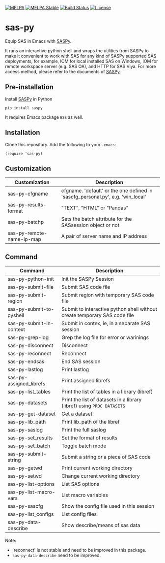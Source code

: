 [![MELPA](https://melpa.org/packages/sas-py-badge.svg)](https://melpa.org/#/sas-py)
[![MELPA Stable](https://stable.melpa.org/packages/sas-py-badge.svg)](https://stable.melpa.org/#/sas-py)
[![Build Status](https://github.com/ShuguangSun/sas-py/workflows/CI/badge.svg)](https://github.com/ShuguangSun/sas-py/actions)
[![License](http://img.shields.io/:license-gpl3-blue.svg)](http://www.gnu.org/licenses/gpl-3.0.html)


# sas-py

Equip SAS in Emacs with [SASPy](https://github.com/sassoftware/saspy).

It runs an interactive python shell and wraps the utilities from SASPy to make
it convenient to work with SAS for any kind of SASPy supported SAS deployments,
for example, IOM for local installed SAS on Windows, IOM for remote workspace
server (e.g. SAS OA), and HTTP for SAS Viya. For more access method, please
refer to the documents of
[SASPy](https://sassoftware.github.io/saspy/configuration.html#choosing-an-access-method).



## Pre-installation

Install [SASPy](https://github.com/sassoftware/saspy) in Python

```
pip install saspy
```

It requires Emacs package `ESS` as well.

## Installation

Clone this repository. Add the following to your `.emacs`:

``` elisp
(require 'sas-py)
```

## Customization

| Customization             | Description                                                                     |
|---------------------------|---------------------------------------------------------------------------------|
| sas-py-cfgname            | cfgname. 'default' or the one defined in 'sascfg_personal.py', e.g. 'win_local' |
| sas-py-results-format     | "TEXT", "HTML" or "Pandas"                                                      |
| sas-py-batchp             | Sets the batch attribute for the SASsession object or not                       |
| sas-py-remote-name-ip-map | A pair of server name and IP address                                            |


## Command

| Command                  | Description                                                               |
|--------------------------|---------------------------------------------------------------------------|
| sas-py-python-init       | Init the SASPy Session                                                    |
| sas-py-submit-file       | Submit SAS code file                                                      |
| sas-py-submit-region     | Submit region with temporary SAS code file                                |
| sas-py-submit-to-pyshell | Submit to interactive python shell without create temporary SAS code file |
| sas-py-submit-in-context | Submit in contex, ie, in a separate SAS session                           |
| sas-py-grep-log          | Grep the log file for error or warinings                                  |
| sas-py-disconnect        | Disconnect                                                                |
| sas-py-reconnect         | Reconnect                                                                 |
| sas-py-endsas            | End SAS session                                                           |
| sas-py-lastlog           | Print lastlog                                                             |
| sas-py-assigned_librefs  | Print assigned librefs                                                    |
| sas-py-list_tables       | Print the list of tables in a library (libref)                            |
| sas-py-datasets          | Print the list of datasets in a library (libref) using `PROC DATASETS`    |
| sas-py-get-dataset       | Get a dataset                                                             |
| sas-py-lib_path          | Print lib_path of the libref                                              |
| sas-py-saslog            | Print the full saslog                                                     |
| sas-py-set_results       | Set the format of results                                                 |
| sas-py-set_batch         | Toggle batch mode                                                         |
| sas-py-submit-string     | Submit a string or a piece of SAS code                                    |
| sas-py-getwd             | Print current working directory                                           |
| sas-py-setwd             | Change current working directory                                          |
| sas-py-list-options      | List SAS options                                                          |
| sas-py-list-macro-vars   | List macro variables                                                      |
| sas-py-sascfg            | Show the config file used in this session                                 |
| sas-py-list_configs      | List config files                                                         |
| sas-py-data-describe     | Show describe/means of sas data                                           |


Note:
- 'reconnect' is not stable and need to be improved in this package.
- `sas-py-data-describe` need to be improved.
